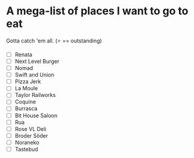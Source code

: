 # A mega-list of places I want to go to eat
Gotta catch 'em all. (:star: == outstanding)

- [ ] Renata
- [ ] Next Level Burger
- [ ] Nomad
- [ ] Swift and Union
- [ ] Pizza Jerk
- [ ] La Moule
- [ ] Taylor Railworks
- [ ] Coquine
- [ ] Burrasca
- [ ] Bit House Saloon
- [ ] Rua
- [ ] Rose VL Deli
- [ ] Broder Söder
- [ ] Noraneko
- [ ] Tastebud
